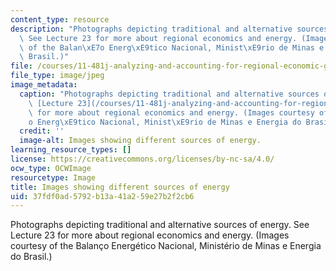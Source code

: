 ```yaml
---
content_type: resource
description: "Photographs depicting traditional and alternative sources of energy.\
  \ See Lecture 23 for more about regional economics and energy. (Images courtesy\
  \ of the Balan\xE7o Energ\xE9tico Nacional, Minist\xE9rio de Minas e Energia do\
  \ Brasil.)"
file: /courses/11-481j-analyzing-and-accounting-for-regional-economic-growth-spring-2009/37fdf0ad5792b13a41a259e27b2f2cb6_11-481js09-th.jpg
file_type: image/jpeg
image_metadata:
  caption: "Photographs depicting traditional and alternative sources of energy. See\
    \ [Lecture 23](/courses/11-481j-analyzing-and-accounting-for-regional-economic-growth-spring-2009/pages/lecture-notes)\
    \ for more about regional economics and energy. (Images courtesy of the Balan\xE7\
    o Energ\xE9tico Nacional, Minist\xE9rio de Minas e Energia do Brasil.)"
  credit: ''
  image-alt: Images showing different sources of energy.
learning_resource_types: []
license: https://creativecommons.org/licenses/by-nc-sa/4.0/
ocw_type: OCWImage
resourcetype: Image
title: Images showing different sources of energy
uid: 37fdf0ad-5792-b13a-41a2-59e27b2f2cb6
---
```

Photographs depicting traditional and alternative sources of energy. See Lecture 23 for more about regional economics and energy. (Images courtesy of the Balanço Energético Nacional, Ministério de Minas e Energia do Brasil.)